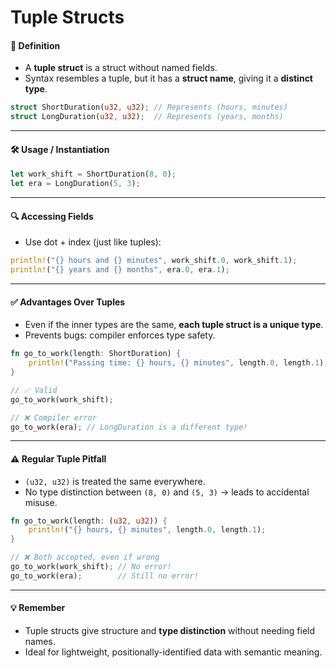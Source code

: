 # Tuple Structs



#### 🧱 **Definition**
- A **tuple struct** is a struct without named fields.
- Syntax resembles a tuple, but it has a **struct name**, giving it a **distinct type**.

```rust
struct ShortDuration(u32, u32); // Represents (hours, minutes)
struct LongDuration(u32, u32);  // Represents (years, months)
```

---

#### 🛠️ **Usage / Instantiation**
```rust
let work_shift = ShortDuration(8, 0);
let era = LongDuration(5, 3);
```

---

#### 🔍 **Accessing Fields**
- Use dot + index (just like tuples):

```rust
println!("{} hours and {} minutes", work_shift.0, work_shift.1);
println!("{} years and {} months", era.0, era.1);
```

---

#### ✅ **Advantages Over Tuples**
- Even if the inner types are the same, **each tuple struct is a unique type**.
- Prevents bugs: compiler enforces type safety.

```rust
fn go_to_work(length: ShortDuration) {
    println!("Passing time: {} hours, {} minutes", length.0, length.1);
}

// ✅ Valid
go_to_work(work_shift);

// ❌ Compiler error
go_to_work(era); // LongDuration is a different type!
```

---

#### ⚠️ **Regular Tuple Pitfall**
- `(u32, u32)` is treated the same everywhere.
- No type distinction between `(8, 0)` and `(5, 3)` → leads to accidental misuse.

```rust
fn go_to_work(length: (u32, u32)) {
    println!("{} hours, {} minutes", length.0, length.1);
}

// ❌ Both accepted, even if wrong
go_to_work(work_shift); // No error!
go_to_work(era);        // Still no error!
```

---

#### 💡 **Remember**
- Tuple structs give structure and **type distinction** without needing field names.
- Ideal for lightweight, positionally-identified data with semantic meaning.

